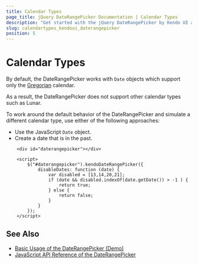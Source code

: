 ```yaml
---
title: Calendar Types
page_title: jQuery DateRangePicker Documentation | Calendar Types
description: "Get started with the jQuery DateRangePicker by Kendo UI and learn how to work around the default calendar type implementation and simulate other calendar types."
slug: calendartypes_kendoui_daterangepicker
position: 5
---
```


# Calendar Types

By default, the DateRangePicker works with `Date` objects which support only the [Gregorian](https://en.wikipedia.org/wiki/Gregorian_calendar) calendar.

As a result, the DateRangePicker does not support other calendar types such as Lunar.

To work around the default behavior of the DateRangePicker and simulate a different calendar type, use either of the following approaches:
* Use the JavaScript `Date` object.
* Create a date that is in the past.

```dojo
    <div id="daterangepicker"></div>

    <script>
        $("#daterangepicker").kendoDateRangePicker({
            disableDates: function (date) {
                var disabled = [13,14,20,21];
                if (date && disabled.indexOf(date.getDate()) > -1 ) {
                    return true;
                } else {
                    return false;
                }
            }
        });
    </script>
```

## See Also

* [Basic Usage of the DateRangePicker (Demo)](https://demos.telerik.com/kendo-ui/daterangepicker/index)
* [JavaScript API Reference of the DateRangePicker](/api/javascript/ui/daterangepicker)
